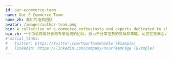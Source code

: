 ```yaml
---
id: our-ecommerce-team
name: Our E-Commerce Team
name_zh: 我们的电商团队
avatar: /images/author-team.png
bio: A collective of e-commerce enthusiasts and experts dedicated to sharing valuable insights and strategies to help you succeed in the dynamic world of online retail.
bio_zh: 一个由电商爱好者和专家组成的团队，致力于分享宝贵的见解和策略，助您在充满活力的在线零售世界取得成功。
# social_links:
#   twitter: https://twitter.com/YourTeamHandle (Example)
#   linkedin: https://linkedin.com/company/YourTeamPage (Example)
---
```

